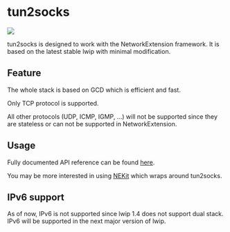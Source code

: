 tun2socks
=========
![](https://travis-ci.org/zhuhaow/tun2socks.svg?branch=master)

tun2socks is designed to work with the NetworkExtension framework. It is based on the latest stable lwip with minimal modification.

Feature
-----
The whole stack is based on GCD which is efficient and fast.

Only TCP protocol is supported.

All other protocols (UDP, ICMP, IGMP, ...) will not be supported since they are stateless or can not be supported in NetworkExtension.

Usage
-----
Fully documented API reference can be found [here](https://zhuhaow.github.io/tun2socks/).

You may be more interested in using [NEKit](https://github.com/zhuhaow/NEKit) which wraps around tun2socks.

IPv6 support
------------
As of now, IPv6 is not supported since lwip 1.4 does not support dual stack.
IPv6 will be supported in the next major version of lwip.